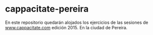 # cappacitate-pereira
En este repositorio quedarán alojados los ejercicios de las sesiones de www.cappacitate.com edición 2015. En la ciudad de Pereira.
